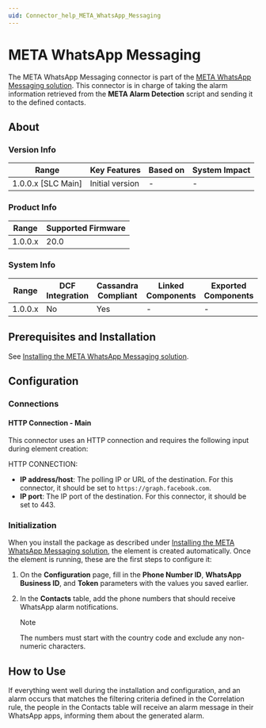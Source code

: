 ```yaml
---
uid: Connector_help_META_WhatsApp_Messaging
---
```


# META WhatsApp Messaging

The META WhatsApp Messaging connector is part of the [META WhatsApp Messaging solution](https://aka.dataminer.services/META_WhatsApp_Messaging). This connector is in charge of taking the alarm information retrieved from the **META Alarm Detection** script and sending it to the defined contacts.

## About

### Version Info

| Range                | Key Features     | Based on     | System Impact     |
|----------------------|------------------|--------------|-------------------|
| 1.0.0.x [SLC Main]   | Initial version  | -            | -                 |

### Product Info

| Range     | Supported Firmware     |
|-----------|------------------------|
| 1.0.0.x   | 20.0                   |

### System Info

| Range     | DCF Integration     | Cassandra Compliant     | Linked Components     | Exported Components     |
|-----------|---------------------|-------------------------|-----------------------|-------------------------|
| 1.0.0.x   | No                  | Yes                     | -                     | -                       |

## Prerequisites and Installation

See [Installing the META WhatsApp Messaging solution](https://aka.dataminer.services/META_WhatsApp_Messaging_Installation).

## Configuration

### Connections

#### HTTP Connection - Main

This connector uses an HTTP connection and requires the following input during element creation:

HTTP CONNECTION:

- **IP address/host**: The polling IP or URL of the destination. For this connector, it should be set to `https://graph.facebook.com`.
- **IP port**: The IP port of the destination. For this connector, it should be set to 443.

### Initialization

When you install the package as described under [Installing the META WhatsApp Messaging solution](https://aka.dataminer.services/META_WhatsApp_Messaging_Installation), the element is created automatically. Once the element is running, these are the first steps to configure it:

1. On the **Configuration** page, fill in the **Phone Number ID**, **WhatsApp Business ID**, and **Token** parameters  with the values you saved earlier.

1. In the **Contacts** table, add the phone numbers that should receive WhatsApp alarm notifications.

   > [!NOTE]
   > The numbers must start with the country code and exclude any non-numeric characters.

## How to Use

If everything went well during the installation and configuration, and an alarm occurs that matches the filtering criteria defined in the Correlation rule, the people in the Contacts table will receive an alarm message in their WhatsApp apps, informing them about the generated alarm.
